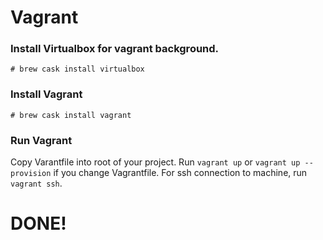 # Vagrant

### Install Virtualbox for vagrant background.
`# brew cask install virtualbox`

### Install Vagrant
`# brew cask install vagrant`

### Run Vagrant
Copy Varantfile into root of your project. Run `vagrant up` or `vagrant up --provision` if you change Vagrantfile.
For ssh connection to machine, run `vagrant ssh`.

# DONE!
